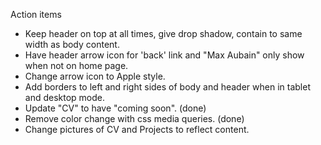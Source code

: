 Action items
* Keep header on top at all times, give drop shadow, contain to same width as body content.
* Have header arrow icon for 'back' link and "Max Aubain" only show when not on home page.
* Change arrow icon to Apple style.
* Add borders to left and right sides of body and header when in tablet and desktop mode.
* Update "CV" to have "coming soon". (done)
* Remove color change with css media queries. (done)
* Change pictures of CV and Projects to reflect content.